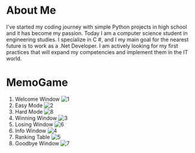 # About Me
I've started my coding journey with simple Python projects in high school and it has become my passion. Today I am a computer science student in engineering studies. I specialize in C #, and I my main goal for the nearest future is to work as a .Net Developer. I am actively looking for my first practices that will expand my competencies and implement them in the IT world. 

# MemoGame
1. Welcome Window
![1](https://user-images.githubusercontent.com/62801668/157441018-b0bfa390-60b8-45d5-86fc-c4066c14bb0b.png)
2. Easy Mode
![2](https://user-images.githubusercontent.com/62801668/157440795-1297013d-1530-47a0-b58f-b174ecc882cf.png)
3. Hard Mode
![8](https://user-images.githubusercontent.com/62801668/157542401-679cd987-17d6-4e83-b152-ca96fff2183a.png)
4. Winning Window
![3](https://user-images.githubusercontent.com/62801668/157440799-c99d29dd-1247-4ca9-b1f6-d0d226850405.png)
5. Losing Window
![6](https://user-images.githubusercontent.com/62801668/157441398-da236c46-8b8a-4614-b30b-77e37904045d.png)
6. Info Window
![4](https://user-images.githubusercontent.com/62801668/157440802-268b0fd6-1394-4cb1-bb53-a49ce45fab17.png)
7. Ranking Table
![5](https://user-images.githubusercontent.com/62801668/157440804-74d379df-58c0-49ae-99ab-072981c64b5c.png)
8. Goodbye Window
![7](https://user-images.githubusercontent.com/62801668/157442068-d956e5f7-e583-473d-89d7-aa8111c569e1.png)
